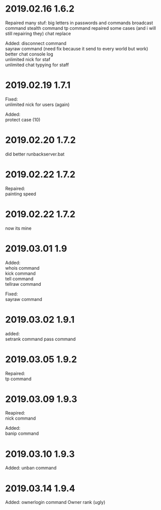 # 2019.02.16 1.6.2
Repaired many stuf:
big letters in passwords and commands
broadcast command
stealth command
tp command
repaired some cases (and i will still repairing they)
chat replace

Added:
disconnect command  
sayraw command (need fix because it send to every world but work)  
better chat console log  
unlimited nick for staf  
unlimited chat typying for staff  

# 2019.02.19 1.7.1  
Fixed:  
unlimited nick for users (again)  


Added:  
protect case (10)  

# 2019.02.20 1.7.2  
did better runbackserver.bat  

# 2019.02.22 1.7.2  
Repaired:  
painting speed  

# 2019.02.22 1.7.2  
now its mine  

# 2019.03.01 1.9  
Added:  
whois command  
kick command  
tell command  
tellraw command  

Fixed:  
sayraw command

# 2019.03.02 1.9.1
added:  
setrank command
pass command

# 2019.03.05 1.9.2
Repaired:  
tp command

# 2019.03.09 1.9.3
Reapired:  
nick command  

Added:  
banip command

# 2019.03.10 1.9.3
Added:
unban command

# 2019.03.14 1.9.4
Added:
ownerlogin command
Owner rank (ugly)

